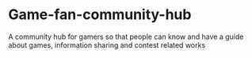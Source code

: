 # Game-fan-community-hub
A community hub for gamers so that people can know and have a guide about games, information sharing and contest related works
